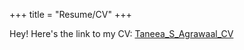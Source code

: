 +++
title = "Resume/CV"
+++


Hey! Here's the link to my CV: [Taneea_S_Agrawaal_CV](https://drive.google.com/file/d/1BvujZcy6nDyXKvTcw8N-AVtHMj39rxZv/view?usp=drive_link)

